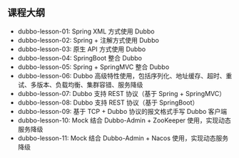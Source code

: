 ## 课程大纲

- dubbo-lesson-01: Spring XML 方式使用 Dubbo
- dubbo-lesson-02: Spring + 注解方式使用 Dubbo
- dubbo-lesson-03: 原生 API 方式使用 Dubbo
- dubbo-lesson-04: SpringBoot 整合 Dubbo
- dubbo-lesson-05: Spring + SpringMVC 整合 Dubbo
- dubbo-lesson-06: Dubbo 高级特性使用，包括序列化、地址缓存、超时、重试、多版本、负载均衡、集群容错、服务降级
- dubbo-lesson-07: Dubbo 支持 REST 协议（基于 Spring + SpringMVC）
- dubbo-lesson-08: Dubbo 支持 REST 协议（基于 SpringBoot）
- dubbo-lesson-09: 基于 TCP + Dubbo 协议的报文格式手写 Dubbo 客户端 
- dubbo-lesson-10: Mock 结合 Dubbo-Admin + ZooKeeper 使用，实现动态服务降级
- dubbo-lesson-11: Mock 结合 Dubbo-Admin + Nacos 使用，实现动态服务降级

